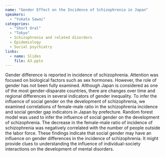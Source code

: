 ```yaml
---
name: "Gender Effect on the Incidence of Schizophrenia in Japan"
speakers:
  - "Yukata Sawai"
categories:
  - "Short Oral"
  - "Tokyo"
  - Schizophrenia and related disorders
  - Epidemiology
  - Social psychiatry
links:
  - name: Slides
    file: A3.pptx
---
```


Gender difference is reported in incidence of schizophrenia. Attention was focused on biological factors such as sex hormones. However, the role of gender has not been fully examined. Although Japan is considered as one of the most gender-disparate countries, there are changes over time and regional differences in several indicators of gender inequality.
To infer the influence of social gender on the development of schizophrenia, we examined correlations of female-male ratio in the schizophrenia incidence and social gender gap indicators in Japan by prefecture. Random forest model was used to infer the influence of social gender on the development of schizophrenia.
The decrease in the female-male ratio of incidence of schizophrenia was negatively correlated with the number of people outside the labor force.
These findings indicate that social gender may have an influence on gender differences in the incidence of schizophrenia. It might provide clues to understanding the influence of individual-society interactions on the development of mental disorders.
